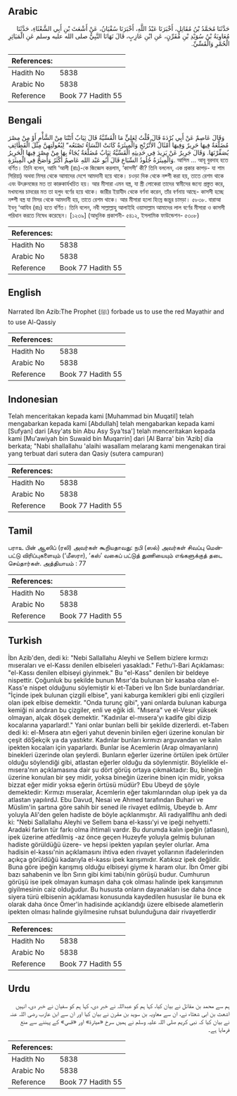 ## Arabic


<div dir="rtl" lang="ar" style={{fontSize:'larger',backgroundColor:'#f8f9fa',padding:20}}>
حَدَّثَنَا مُحَمَّدُ بْنُ مُقَاتِلٍ، أَخْبَرَنَا عَبْدُ اللَّهِ، أَخْبَرَنَا سُفْيَانُ، عَنْ أَشْعَثَ بْنِ أَبِي الشَّعْثَاءِ، حَدَّثَنَا مُعَاوِيَةُ بْنُ سُوَيْدِ بْنِ مُقَرِّنٍ، عَنِ ابْنِ عَازِبٍ، قَالَ نَهَانَا النَّبِيُّ صلى الله عليه وسلم عَنِ الْمَيَاثِرِ الْحُمْرِ وَالْقَسِّيِّ‏.‏
</div>
<div style={{backgroundColor:'#f8f9fa',padding:20, marginBottom: 10}}><table> <thead> <tr> <th>References:</th> <th></th> </tr> </thead> <tbody><tr><td>Hadith No</td><td>5838</td></tr><tr><td>Arabic No</td><td>5838</td></tr><tr><td>Reference</td><td>Book 77 Hadith 55</td></tr></tbody></table></div>

## Bengali


<div dir="ltr" lang="bn" style={{fontSize:'larger',backgroundColor:'#f8f9fa',padding:20}}>
وَقَالَ عَاصِمٌ عَنْ أَبِي بُرْدَةَ قَالَ قُلْتُ لِعَلِيٍّ مَا الْقَسِّيَّةُ قَالَ ثِيَابٌ أَتَتْنَا مِنْ الشَّأْمِ أَوْ مِنْ مِصْرَ مُضَلَّعَةٌ فِيهَا حَرِيرٌ وَفِيهَا أَمْثَالُ الأُتْرُنْجِ وَالْمِيثَرَةُ كَانَتْ النِّسَاءُ تَصْنَعُه“ لِبُعُولَتِهِنَّ مِثْلَ الْقَطَائِفِ يُصَفِّرْنَهَا. وَقَالَ جَرِيرٌ عَنْ يَزِيدَ فِي حَدِيثِهِ الْقَسِّيَّةُ ثِيَابٌ مُضَلَّعَةٌ يُجَاءُ بِهَا مِنْ مِصْرَ فِيهَا الْحَرِيرُ وَالْمِيثَرَةُ جُلُودُ السِّبَاعِ قَالَ أَبُو عَبْد اللهِ عَاصِمٌ أَكْثَرُ وَأَصَحُّ فِي الْمِيثَرَةِ. আসিম ... আবূ বুরদাহ হতে বর্ণিত। তিনি বলেন, আমি ‘আলী (রাঃ)-কে জিজ্ঞেস করলাম, ‘কাসসী’ কী? তিনি বললেন, এক প্রকার কাপড়- যা শাম সিরিয়া) অথবা মিসর থেকে আমাদের দেশে আমদানী হয়ে থাকে। চওড়া দিক থেকে নক্শী করা হয়, তাতে রেশম থাকে এবং উৎরুনজের মত তা কারুকার্যখচিত হয়। আর মীসারা এমন বস্ত্র, যা স্ত্রী লোকেরা তাদের স্বামীদের জন্যে প্রস্তুত করে, মখমলের চাদরের মত তা হলুদ বর্ণের হয়ে থাকে। জারীর ইয়াযীদ থেকে বর্ণনা করেন, তাঁর বর্ণনায় আছে- কাসসী হচ্ছে নক্শী বস্ত্র যা মিসর থেকে আমদানী হয়, তাতে রেশম থাকে। আর মীসারা হলো হিংস্র জন্তুর চামড়া। ৫৮৩৮. বারাআ ইবনু ‘আযিব (রাঃ) হতে বর্ণিত। তিনি বলেন, নবী সাল্লাল্লাহু আলাইহি ওয়াসাল্লাম আমাদের লাল বর্ণের মীসারা ও কাসসী পরিধান করতে নিষেধ করেছেন। [১২৩৯] (আধুনিক প্রকাশনী- ৫৪১২, ইসলামিক ফাউন্ডেশন- ৫৩০৮)
</div>
<div style={{backgroundColor:'#f8f9fa',padding:20, marginBottom: 10}}><table> <thead> <tr> <th>References:</th> <th></th> </tr> </thead> <tbody><tr><td>Hadith No</td><td>5838</td></tr><tr><td>Arabic No</td><td>5838</td></tr><tr><td>Reference</td><td>Book 77 Hadith 55</td></tr></tbody></table></div>

## English


<div dir="ltr" lang="en" style={{fontSize:'larger',backgroundColor:'#f8f9fa',padding:20}}>
Narrated Ibn Azib:The Prophet (ﷺ) forbade us to use the red Mayathir and to use Al-Qassiy
</div>
<div style={{backgroundColor:'#f8f9fa',padding:20, marginBottom: 10}}><table> <thead> <tr> <th>References:</th> <th></th> </tr> </thead> <tbody><tr><td>Hadith No</td><td>5838</td></tr><tr><td>Arabic No</td><td>5838</td></tr><tr><td>Reference</td><td>Book 77 Hadith 55</td></tr></tbody></table></div>

## Indonesian


<div dir="ltr" lang="id" style={{fontSize:'larger',backgroundColor:'#f8f9fa',padding:20}}>
Telah menceritakan kepada kami [Muhammad bin Muqatil] telah mengabarkan kepada kami [Abdullah] telah mengabarkan kepada kami [Sufyan] dari [Asy'ats bin Abu Asy Sya'tsa'] telah menceritakan kepada kami [Mu'awiyah bin Suwaid bin Muqarrin] dari [Al Barra' bin 'Azib] dia berkata; "Nabi shallallahu 'alaihi wasallam melarang kami mengenakan tirai yang terbuat dari sutera dan Qasiy (sutera campuran)
</div>
<div style={{backgroundColor:'#f8f9fa',padding:20, marginBottom: 10}}><table> <thead> <tr> <th>References:</th> <th></th> </tr> </thead> <tbody><tr><td>Hadith No</td><td>5838</td></tr><tr><td>Arabic No</td><td>5838</td></tr><tr><td>Reference</td><td>Book 77 Hadith 55</td></tr></tbody></table></div>

## Tamil


<div dir="ltr" lang="ta" style={{fontSize:'larger',backgroundColor:'#f8f9fa',padding:20}}>
பராஉ பின் ஆஸிப் (ரலி) அவர்கள் கூறியதாவது: நபி (ஸல்) அவர்கள் சிவப்பு மென்பட்டு விரிப்புகளையும் (‘மீஸரா), ‘கஸ்’ வகைப் பட்டுத் துணியையும் எங்களுக்குத் தடை செய்தார்கள். அத்தியாயம் : 77
</div>
<div style={{backgroundColor:'#f8f9fa',padding:20, marginBottom: 10}}><table> <thead> <tr> <th>References:</th> <th></th> </tr> </thead> <tbody><tr><td>Hadith No</td><td>5838</td></tr><tr><td>Arabic No</td><td>5838</td></tr><tr><td>Reference</td><td>Book 77 Hadith 55</td></tr></tbody></table></div>

## Turkish


<div dir="ltr" lang="tr" style={{fontSize:'larger',backgroundColor:'#f8f9fa',padding:20}}>
İbn Azib'den, dedi ki: "Nebi Sallallahu Aleyhi ve Sellem bizlere kırmızı mıseraları ve el-Kassı denilen elbiseleri yasakladı." Fethu'l-Bari Açıklaması: "el-Kassı denilen elbiseyi giyinmek." Bu "el-Kass" denilen bir beldeye nispettir. Çoğunluk bu şekilde bunun Mısır'da bulunan bir kasaba olan el-Kass'e nispet olduğunu söylemiştir ki et-Taberi ve İbn Sıde bunlardandıriar. "İçinde ipek bulunan çizgili elbise", yani kaburga kemikleri gibi enli çizgileri olan ipek elbise demektir. "Onda turunç gibi", yani onlarda bulunan kaburga kemiği ni andıran bu çizgiler, enli ve eğik idi. "Mısera" ve el-Vesır yüksek olmayan, alçak döşek demektir. "Kadınlar el-mısera'yı kadife gibi dizip kocalarına yaparlard!." Yani onlar bunları belli bir şekilde dizerlerdi. et-Taberı dedi ki: el-Mısera atın eğeri yahut devenin binilen eğeri üzerine konulan bir çeşit döŞekçik ya da yastıktır. Kadınlar bunları kırmızı arguvandan ve kalın ipekten kocaları için yaparlardı. Bunlar ise Acemlerin (Arap olmayanların) binekleri üzerinde olan şeylerdi. Bunların eğerler üzerine örtülen ipek örtüler olduğu söylendiği gibi, atlastan eğerler olduğu da söylenmiştir. Böylelikle el-mısera'nın açıklamasına dair şu dört görüş ortaya çıkmaktadır: Bu, bineğin üzerine konulan bir şey midir, yoksa bineğin üzerine binen için midir, yoksa bizzat eğer midir yoksa eğerin örtüsü müdür? Ebu Ubeyd de şöyle demektedir: Kırmızı mıseralar, Acemlerin eğer takımlarından olup ipek ya da atlastan yapılırdJ. Ebu Davud, Nesai ve Ahmed tarafından Buhari ve Müslim'in şartına göre sahih bir sened ile rivayet edilmiş, Ubeyde b. Amr yoluyla Ali'den gelen hadiste de böyle açıklanmıştır. Ali radıyallflhu anh dedi ki: "Nebi Sallallahu Aleyhi ve Sellem bana el-kassı'yi ve ipeği nehyetti." Aradaki farkın tür farkı olma ihtimali vardır. Bu durumda kalın ipeğin (atlasın), ipek üzerine atfedilmiş -az önce geçen Huzeyfe yoluyla gelmiş bulunan hadiste görüldüğü üzere- ve hepsi ipekten yapılan şeyler olurlar. Ama hadisin el-kassı'nin açıklamasını ihtiva eden rivayet yollarının ifadelerinden açıkça görüldüğü kadarıyla el-kassı ipek karışımıdır. Katıksız ipek değildir. Buna göre ipeğin karışmış olduğu elbiseyi giyme k haram olur. İbn Ömer gibi bazı sahabenin ve İbn Sırın gibi kimi tabi/nin görüşü budur. Cumhurun görüşü ise ipek olmayan kumaşın daha çok olması halinde ipek karışımının giyilmesinin caiz olduğudur. Bu hususta onların dayanakları ise daha önce siyera türü elbisenin açıklaması konusunda kaydedilen hususlar ile buna ek olarak daha önce Ömer'in hadisinde açıklandığı üzere elbisede alametlerin ipekten olması halinde giyilmesine ruhsat bulunduğuna dair rivayetlerdir
</div>
<div style={{backgroundColor:'#f8f9fa',padding:20, marginBottom: 10}}><table> <thead> <tr> <th>References:</th> <th></th> </tr> </thead> <tbody><tr><td>Hadith No</td><td>5838</td></tr><tr><td>Arabic No</td><td>5838</td></tr><tr><td>Reference</td><td>Book 77 Hadith 55</td></tr></tbody></table></div>

## Urdu


<div dir="rtl" lang="ur" style={{fontSize:'larger',backgroundColor:'#f8f9fa',padding:20}}>
ہم سے محمد بن مقاتل نے بیان کیا، کہا ہم کو عبداللہ نے خبر دی، کہا ہم کو سفیان نے خبر دی، انہیں اشعث بن ابی شعثاء نے، ان سے معاویہ بن سوید بن مقرن نے بیان کیا اور ان سے ابن عازب رضی اللہ عنہ نے بیان کیا کہ نبی کریم صلی اللہ علیہ وسلم نے ہمیں سرخ «ميثرة» اور «قسي» کے پہننے سے منع فرمایا ہے۔
</div>
<div style={{backgroundColor:'#f8f9fa',padding:20, marginBottom: 10}}><table> <thead> <tr> <th>References:</th> <th></th> </tr> </thead> <tbody><tr><td>Hadith No</td><td>5838</td></tr><tr><td>Arabic No</td><td>5838</td></tr><tr><td>Reference</td><td>Book 77 Hadith 55</td></tr></tbody></table></div>